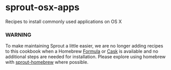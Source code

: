sprout-osx-apps
===============

Recipes to install commonly used applications on OS X

### WARNING

To make maintaining Sprout a little easier, we are no longer adding recipes to this cookbook when a Homebrew [Formula](https://github.com/Homebrew/homebrew/tree/master/Library/Formula/) or [Cask](https://github.com/phinze/homebrew-cask) is available and no additional steps are needed for installation. Please explore using homebrew with [sprout-homebrew](https://github.com/pivotal-sprout/sprout-homebrew) where possible.
